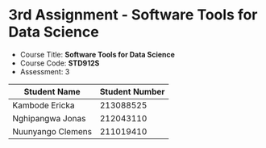 # 3rd  Assignment - Software Tools for Data Science


- Course Title: **Software Tools for Data Science**
- Course Code: **STD912S**
- Assessment: 3



| Student Name | Student Number |
|-------------|------------|
| Kambode Ericka | 213088525 |
| Nghipangwa Jonas | 212043110 |
| Nuunyango Clemens | 211019410 |

